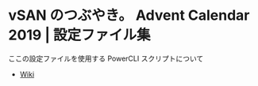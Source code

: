 # vSAN のつぶやき。 Advent Calendar 2019 | 設定ファイル集

ここの設定ファイルを使用する PowerCLI スクリプトについて

* [Wiki](https://github.com/gowatana/deploy-1box-vsan/wiki)
